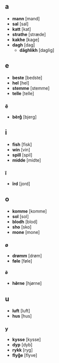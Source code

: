 ## a

* **mann** [mand]
* **sal** [sal]
* **katt** [kat]
* **strathe** [stræde]
* **kakhe** [kage]
* **dagh** [dag]
  * **dȃghlikh** [daglig]

## e

* **beste** [bedste]
* **hel** [hel]
* **stemme** [stemme]
* **telle** [telle]

### ẽ

* **bẽrg̊** [bjerg]

## i

* **fish** [fisk]
* **win** [vin]
* **spill** [spil]
* **midde** [midte]

### ĩ

* **ĩrd** [jord]

## o

* **komme** [komme]
* **sol** [sol]
* **blodh** [blod]
* **sho** [sko]
* **mone** [mone]

### ø

* **drømm** [drøm]
* **føle** [føle]

#### ø̃

* **hø̃rne** [hjørne]

## u

* **luft** [luft]
* **hus** [hus]

### y

* **kysse** [kysse]
* **dyp** [dyb]
* **rykk** [ryg]
* **flyg̊e** [flyve]
